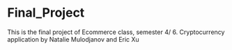 # Final_Project
This is the final project of Ecommerce class, semester 4/ 6. Cryptocurrency application by Natalie Mulodjanov and Eric Xu


